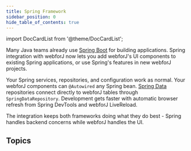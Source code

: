 ```yaml
---
title: Spring Framework
sidebar_position: 0
hide_table_of_contents: true
---
```


<Head>
  <style>{`
  .container {
    max-width: 65em !important;
  }
  `}</style>
</Head>

<!-- vale off -->
import DocCardList from '@theme/DocCardList';

<!-- vale on -->

Many Java teams already use [Spring Boot](https://spring.io/projects/spring-boot) for building applications. Spring integration with webforJ now lets you add webforJ's UI components to existing Spring applications, or use Spring's features in new webforJ projects.

Your Spring services, repositories, and configuration work as normal. Your webforJ components can `@Autowired` any Spring bean. [Spring Data](https://spring.io/projects/spring-data) repositories connect directly to webforJ tables through `SpringDataRepository`. Development gets faster with automatic browser refresh from Spring DevTools and webforJ LiveReload.

The integration keeps both frameworks doing what they do best - Spring handles backend concerns while webforJ handles the UI.

## Topics

<DocCardList className="topics-section" />